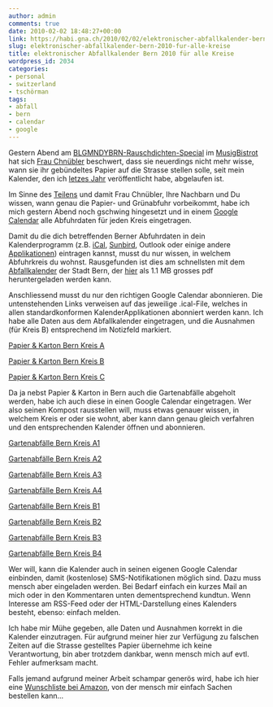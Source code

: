 ```yaml
---
author: admin
comments: true
date: 2010-02-02 18:48:27+00:00
link: https://habi.gna.ch/2010/02/02/elektronischer-abfallkalender-bern-2010-fur-alle-kreise/
slug: elektronischer-abfallkalender-bern-2010-fur-alle-kreise
title: elektronischer Abfallkalender Bern 2010 für alle Kreise
wordpress_id: 2034
categories:
- personal
- switzerland
- tschörman
tags:
- abfall
- bern
- calendar
- google
---
```


Gestern Abend am [BLGMNDYBRN-Rauschdichten-Special](http://blgmndybrn.ch/?p=58) im [MusigBistrot](http://musigbistrot.ch/) hat sich [Frau Chnübler](http://chnueb.li/) beschwert, dass sie neuerdings nicht mehr wisse, wann sie ihr gebündeltes Papier auf die Strasse stellen solle, seit mein Kalender, den ich [letzes Jahr](https://habi.gna.ch/2009/01/06/abfallkalender-bern-2009-fur-kreis-b/) veröffentlicht habe, abgelaufen ist.

Im Sinne des [Teilens](https://leumund.ch/links-week-02-008111) und damit Frau Chnübler, Ihre Nachbarn und Du wissen, wann genau die Papier- und Grünabfuhr vorbeikommt, habe ich mich gestern Abend noch gschwing hingesetzt und in einem [Google Calendar](http://calendar.google.com/) alle Abfuhrdaten für jeden Kreis eingetragen.

Damit du die dich betreffenden Berner Abfuhrdaten in dein Kalenderprogramm (z.B. [iCal](http://www.apple.com/ical), [Sunbird](http://www.mozilla.org/projects/calendar/sunbird/), Outlook oder einige andere [Applikationen](http://en.wikipedia.org/wiki/List_of_applications_with_iCalendar_support)) eintragen kannst, musst du nur wissen, in welchem Abfuhrkreis du wohnst. Rausgefunden ist dies am schnellsten mit dem [Abfallkalender](http://www.bern.ch/leben_in_bern/wohnen/abfaelle/kehricht/abfallkalender_2010_web.pdf) der Stadt Bern, der [hier](http://www.bern.ch/leben_in_bern/wohnen/abfaelle/kehricht/abfallkalender_2010_web.pdf) als 1.1 MB grosses pdf heruntergeladen werden kann.

Anschliessend musst du nur den richtigen Google Calendar abonnieren. Die untenstehenden Links verweisen auf das jeweilige .ical-File, welches in allen standardkonformen KalenderApplikationen abonniert werden kann. Ich habe alle Daten aus dem Abfallkalender eingetragen, und die Ausnahmen (für Kreis B) entsprechend im Notizfeld markiert.

[Papier & Karton Bern Kreis A](http://www.google.com/calendar/ical/k3bbladsc7r59t205mldtop6vc%40group.calendar.google.com/public/basic.ics)

[Papier & Karton Bern Kreis B](http://www.google.com/calendar/ical/dmfv843hg1058ro36uu007aqmc%40group.calendar.google.com/public/basic.ics)

[Papier & Karton Bern Kreis C](http://www.google.com/calendar/ical/qeqa5fns9245iaq4kti3safhcc%40group.calendar.google.com/public/basic.ics)

Da ja nebst Papier & Karton in Bern auch die Gartenabfälle abgeholt werden, habe ich auch diese in einen Google Calendar eingetragen. Wer also seinen Kompost rausstellen will, muss etwas genauer wissen, in welchem Kreis er oder sie wohnt, aber kann dann genau gleich verfahren und den entsprechenden Kalender öffnen und abonnieren.

[Gartenabfälle Bern Kreis A1](http://www.google.com/calendar/ical/oslblrtuhfba8be1borunq3opo%40group.calendar.google.com/public/basic.ics)

[Gartenabfälle Bern Kreis A2](http://www.google.com/calendar/ical/nln3veo8cb2gdlir0g6mut0ggk%40group.calendar.google.com/public/basic.ics)

[Gartenabfälle Bern Kreis A3](http://www.google.com/calendar/ical/panqauqr8irvr3mjckp9pgo3jk%40group.calendar.google.com/public/basic.ics)

[Gartenabfälle Bern Kreis A4](http://www.google.com/calendar/ical/68g5m12ro81gaksjd95r459uoc%40group.calendar.google.com/public/basic.ics)

[Gartenabfälle Bern Kreis B1](http://www.google.com/calendar/ical/n6bteoe0aed2umkr57gncnvvds%40group.calendar.google.com/public/basic.ics)

[Gartenabfälle Bern Kreis B2](http://www.google.com/calendar/ical/i7ai1hl91gqbpge1cd70k03t6c%40group.calendar.google.com/public/basic.ics)

[Gartenabfälle Bern Kreis B3](http://www.google.com/calendar/ical/7ncb3vuofosrl15cko3p588pv4%40group.calendar.google.com/public/basic.ics)

[Gartenabfälle Bern Kreis B4](http://www.google.com/calendar/ical/i88g40duccnsbiohd8hea8c2b8%40group.calendar.google.com/public/basic.ics)

Wer will, kann die Kalender auch in seinen eigenen Google Calendar einbinden, damit (kostenlose) SMS-Notifikationen möglich sind. Dazu muss mensch aber eingeladen werden. Bei Bedarf einfach ein kurzes Mail an mich oder in den Kommentaren unten dementsprechend kundtun. Wenn Interesse am RSS-Feed oder der HTML-Darstellung eines Kalenders besteht, ebenso: einfach melden.

Ich habe mir Mühe gegeben, alle Daten und Ausnahmen korrekt in die Kalender einzutragen. Für aufgrund meiner hier zur Verfügung zu falschen Zeiten auf die Strasse gestelltes Papier übernehme ich keine Verantwortung, bin aber trotzdem dankbar, wenn mensch mich auf evtl. Fehler aufmerksam macht.

Falls jemand aufgrund meiner Arbeit schampar generös wird, habe ich hier eine [Wunschliste bei Amazon](20http://amzn.com/w/1K77C3MRF4YQU), von der mensch mir einfach Sachen bestellen kann...
